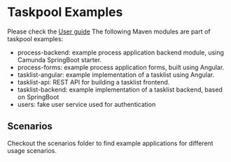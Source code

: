 # Taskpool Examples

Please check the [User guide](https://www.holunda.io/camunda-bpm-taskpool/user-guide/)
The following Maven modules are part of taskpool examples: 

* process-backend: example process application backend module, using Camunda SpringBoot starter.
* process-forms: example process application forms, built using Angular.
* tasklist-angular: example implementation of a tasklist using Angular.
* tasklist-api: REST API for building a tasklist frontend.
* tasklist-backend: example implementation of a tasklist backend, based on SpringBoot
* users: fake user service used for authentication

## Scenarios

Checkout the scenarios folder to find example applications for different usage scenarios. 
 
